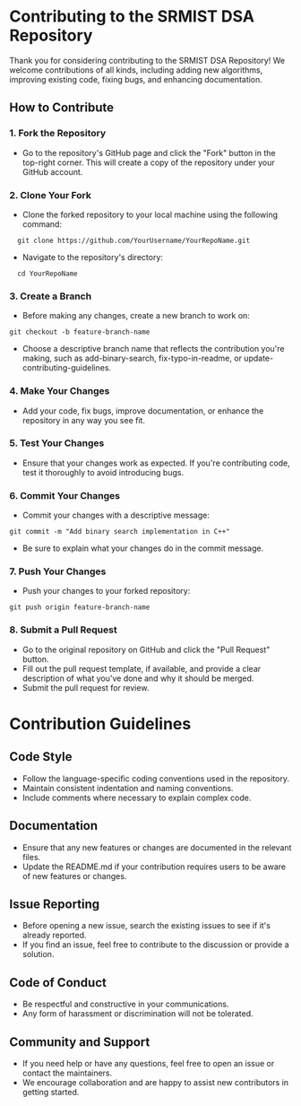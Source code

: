 # Contributing to the SRMIST DSA Repository

Thank you for considering contributing to the SRMIST DSA Repository! We welcome contributions of all kinds, including adding new algorithms, improving existing code, fixing bugs, and enhancing documentation.

## How to Contribute

### 1. Fork the Repository
- Go to the repository's GitHub page and click the "Fork" button in the top-right corner. This will create a copy of the repository under your GitHub account.

### 2. Clone Your Fork
- Clone the forked repository to your local machine using the following command:
```
  git clone https://github.com/YourUsername/YourRepoName.git
```
- Navigate to the repository's directory:
```
  cd YourRepoName
```
### 3. Create a Branch
- Before making any changes, create a new branch to work on:
```
git checkout -b feature-branch-name
```
- Choose a descriptive branch name that reflects the contribution you're making, such as add-binary-search, fix-typo-in-readme, or update-contributing-guidelines.

### 4. Make Your Changes
- Add your code, fix bugs, improve documentation, or enhance the repository in any way you see fit.
### 5. Test Your Changes
- Ensure that your changes work as expected. If you're contributing code, test it thoroughly to avoid introducing bugs.
### 6. Commit Your Changes
- Commit your changes with a descriptive message:
```
git commit -m "Add binary search implementation in C++"
```
- Be sure to explain what your changes do in the commit message.

### 7. Push Your Changes
- Push your changes to your forked repository:
```
git push origin feature-branch-name
```
### 8. Submit a Pull Request
- Go to the original repository on GitHub and click the "Pull Request" button.
- Fill out the pull request template, if available, and provide a clear description of what you've done and why it should be merged.
- Submit the pull request for review.

# Contribution Guidelines

## Code Style
- Follow the language-specific coding conventions used in the repository.
- Maintain consistent indentation and naming conventions.
- Include comments where necessary to explain complex code.
## Documentation
- Ensure that any new features or changes are documented in the relevant files.
- Update the README.md if your contribution requires users to be aware of new features or changes.
## Issue Reporting
- Before opening a new issue, search the existing issues to see if it's already reported.
- If you find an issue, feel free to contribute to the discussion or provide a solution.
## Code of Conduct
- Be respectful and constructive in your communications.
- Any form of harassment or discrimination will not be tolerated.
## Community and Support
- If you need help or have any questions, feel free to open an issue or contact the maintainers.
- We encourage collaboration and are happy to assist new contributors in getting started.



